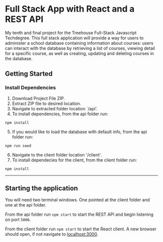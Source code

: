 # Full Stack App with React and a REST API
My tenth and final project for the Treehouse Full-Stack Javascript Techdegree. This full stack application will provide a way for users to administer a school database containing information about courses: users can interact with the database by retrieving a list of courses, viewing detail for a specific course, as well as creating, updating and deleting courses in the database.

## Getting Started

### Install Dependencies
1. Download Project File ZIP.
2. Extract ZIP file to desired location.
3. Navigate to extracted folder location `/api'.
4. To install dependencies, from the api folder run: 
```
npm install
``` 
5. If you would like to load the database with default info, from the api folder run: 
```
npm run seed
```
6. Navigate to the client folder location '/client'.
7. To install dependecies for the client, from the client folder run: 
```
npm install
```
---

## Starting the application


You will need two terminal windows. One pointed at the client folder and one at the api folder. 

From the api folder run `npm start` to start the REST API and begin listening on port `5000`.

From the client folder run `npm start` to start the React client. A new browser should open, if not navigate to [localhost:3000](http://localhost:3000).
